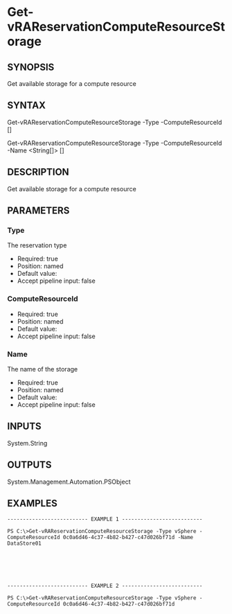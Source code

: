 # Get-vRAReservationComputeResourceStorage

## SYNOPSIS
    
Get available storage for a compute resource

## SYNTAX
 Get-vRAReservationComputeResourceStorage -Type <String> -ComputeResourceId <String> [<CommonParameters>]  Get-vRAReservationComputeResourceStorage -Type <String> -ComputeResourceId <String> -Name <String[]> [<CommonParameters>]     

## DESCRIPTION

Get available storage for a compute resource

## PARAMETERS


### Type

The reservation type

* Required: true
* Position: named
* Default value: 
* Accept pipeline input: false

### ComputeResourceId


* Required: true
* Position: named
* Default value: 
* Accept pipeline input: false

### Name

The name of the storage

* Required: true
* Position: named
* Default value: 
* Accept pipeline input: false

## INPUTS

System.String

## OUTPUTS

System.Management.Automation.PSObject

## EXAMPLES
```
-------------------------- EXAMPLE 1 --------------------------

PS C:\>Get-vRAReservationComputeResourceStorage -Type vSphere -ComputeResourceId 0c0a6d46-4c37-4b82-b427-c47d026bf71d -Name DataStore01






-------------------------- EXAMPLE 2 --------------------------

PS C:\>Get-vRAReservationComputeResourceStorage -Type vSphere -ComputeResourceId 0c0a6d46-4c37-4b82-b427-c47d026bf71d
```

